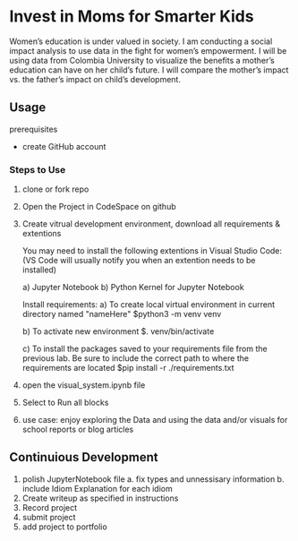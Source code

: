 # Invest in Moms for Smarter Kids

Women’s education is under valued in society. I am conducting a social impact analysis to use data in the fight for women’s empowerment. I will be using data from Colombia University to visualize the benefits a mother’s education can have on her child’s future. I will compare the mother’s impact vs. the father’s impact on child’s development.

## Usage 

prerequisites 

- create GitHub account 

### Steps to Use 

1. clone or fork repo 

2. Open the Project in CodeSpace on github 

3. Create vitrual development environment, download all requirements & extentions 

    You may need to install the following extentions in Visual Studio Code: 
    (VS Code will usually notify you when an extention needs to be installed)

    a) Jupyter Notebook 
    b) Python Kernel for Jupyter Notebook 

    Install requirements: 
    a) To create local virtual environment in current directory named "nameHere"
        $python3 -m venv venv

    b) To activate new environment
        $. venv/bin/activate

    c) To install the packages saved to your requirements file from the previous lab. Be sure to include the correct path to where the requirements are located 
        $pip install -r ./requirements.txt

4) open the visual_system.ipynb file 

5) Select to Run all blocks 

6) use case: enjoy exploring the Data and using the data and/or visuals for school reports or blog articles 

## Continuious Development 

1. polish JupyterNotebook file 
    a. fix types and unnessisary information 
    b. include Idiom Explanation for each idiom 
2. Create writeup as specified in instructions 
5. Record project 
6. submit project 
7. add project to portfolio 